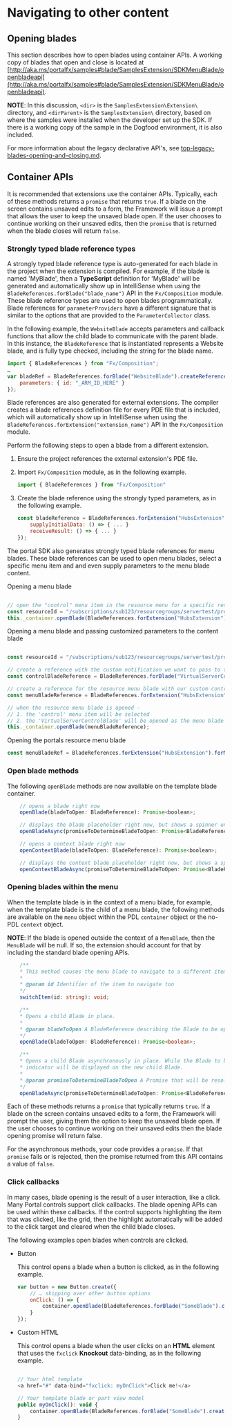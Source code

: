 <a name="navigating-to-other-content"></a>
# Navigating to other content

<a name="navigating-to-other-content-opening-blades"></a>
## Opening blades

This section describes how to open blades using container APIs. A working copy of blades that open and close is located at [http://aka.ms/portalfx/samples#blade/SamplesExtension/SDKMenuBlade/openbladeapi](http://aka.ms/portalfx/samples#blade/SamplesExtension/SDKMenuBlade/openbladeapi).

**NOTE**: In this discussion, `<dir>` is the `SamplesExtension\Extension\` directory, and  `<dirParent>`  is the `SamplesExtension\` directory, based on where the samples were installed when the developer set up the SDK. If there is a working copy of the sample in the Dogfood environment, it is also included.

For more information about the legacy declarative API's, see [top-legacy-blades-opening-and-closing.md](top-legacy-blades-opening-and-closing.md).

<a name="navigating-to-other-content-container-apis"></a>
## Container APIs

It is recommended that extensions use the container APIs. Typically, each of these methods returns a `promise` that returns `true`. If a blade on the screen contains  unsaved edits to a form, the Framework will issue a prompt that allows the user to keep the unsaved blade open. If the user chooses to continue working on their unsaved edits, then the `promise` that is returned when the blade closes will return `false`.

<a name="navigating-to-other-content-container-apis-strongly-typed-blade-reference-types"></a>
### Strongly typed blade reference types

A strongly typed blade reference type is auto-generated for each blade in the project when the extension is compiled. For example, if the blade is named 'MyBlade', then a **TypeScript** definition for 'MyBlade' will be generated and automatically show up in IntelliSense when using the `BladeReferences.forBlade("blade_name")` API in the `Fx/Composition` module. These blade reference types are used to open blades programmatically. Blade references for `parameterProviders` have a different signature that is similar to the options that are provided to the `ParameterCollector` class.

In the following example, the `WebsiteBlade` accepts parameters and callback functions that allow the child blade to communicate with the parent blade. In this instance, the `BladeReference` that is instantiated represents a Website blade, and is fully type checked, including the string for the blade name.

```javascript
import { BladeReferences } from "Fx/Composition";
…
var bladeRef = BladeReferences.forBlade("WebsiteBlade").createReference({
    parameters: { id: "_ARM_ID_HERE" }
});
```

Blade references are also generated for external extensions. The compiler creates a blade references definition file for every PDE file that is included, which will automatically show up in IntelliSense when using the `BladeReferences.forExtension("extension_name")` API in the `Fx/Composition` module.

Perform the following steps to open a blade from  a different extension.

1. Ensure the project references the external extension's PDE file.

1. Import `Fx/Composition` module, as in the following example.

    ```javascript
    import { BladeReferences } from "Fx/Composition"
    ```

1. Create the blade reference using the strongly typed parameters, as in the following example.

    ```javascript
    const bladeReference = BladeReferences.forExtension("HubsExtension").forBlade("LocationPickerV3Blade").createReference({
        supplyInitialData: () => { ... }
        receiveResult: () => { ... }
    });
    ```

The portal SDK also generates strongly typed blade references for menu blades.  These blade references can be used to open menu blades, select a specific menu item and and even supply parameters to the menu blade content.

Opening a menu blade

```typescript

// open the "control" menu item in the resource menu for a specific resource
const resourceId = "/subscriptions/sub123/resourcegroups/servertest/providers/Microsoft.test/virtualservers/web1";
this._container.openBlade(BladeReferences.forExtension("HubsExtension").forMenuBlade("ResourceMenuBlade", "control").createReference({ parameters: { id: resourceId } }));

```


Opening a menu blade and passing customized parameters to the content blade

```typescript

const resourceId = "/subscriptions/sub123/resourcegroups/servertest/providers/Microsoft.test/virtualservers/web1";

// create a reference with the custom notification we want to pass to the control blade
const controlBladeReference = BladeReferences.forBlade("VirtualServerControlBlade").createReference({ parameters: { id: resourceId, showNotification: "true" } });

// create a reference for the resource menu blade with our custom control blade reference
const menuBladeReference = BladeReferences.forExtension("HubsExtension").forMenuBlade("ResourceMenuBlade", "control", controlBladeReference).createReference({ parameters: { id: resourceId } });

// when the resource menu blade is opened -
// 1. the 'control' menu item will be selected
// 2. the 'VirtualServerControlBlade' will be opened as the menu blade content
this._container.openBlade(menuBladeReference);

```

Opening the portals resource menu blade

```typescript
const menuBladeRef = BladeReferences.forExtension("HubsExtension").forMenuBlade("ResourceMenuBlade", "overview").createReference({ id: "_ARM_ID_HERE" });
```

<a name="navigating-to-other-content-container-apis-open-blade-methods"></a>
### Open blade methods

The following `openBlade` methods are now available on the template blade container.

<!-- TODO: Determine whether   openContextBlade exists on this object. -->

```javascript
    // opens a blade right now
    openBlade(bladeToOpen: BladeReference): Promise<boolean>;

    // displays the blade placeholder right now, but shows a spinner until the given promise resolves
    openBladeAsync(promiseToDetermineBladeToOpen: Promise<BladeReference>): Promise<boolean>;

    // opens a context blade right now
    openContextBlade(bladeToOpen: BladeReference): Promise<boolean>;

    // displays the context blade placeholder right now, but shows a spinner until the given promise resolves
    openContextBladeAsync(promiseToDetermineBladeToOpen: Promise<BladeReference>): Promise<boolean>;
```

<a name="navigating-to-other-content-container-apis-opening-blades-within-the-menu"></a>
### Opening blades within the menu

When the template blade is in the context of a menu blade, for example, when the template blade is the child of a menu blade, the following methods are available on the `menu` object within the PDL `container` object or the no-PDL `context` object.

**NOTE**: If the blade is opened outside the context of a `MenuBlade`, then the `MenuBlade` will be null. If so, the extension should account for that by including the standard blade opening APIs.

```typescript
    /**
    * This method causes the menu blade to navigate to a different item
    *
    * @param id Identifier of the item to navigate too
    */
    switchItem(id: string): void;

    /**
    * Opens a child Blade in place.
    *
    * @param bladeToOpen A BladeReference describing the Blade to be opened.
    */
    openBlade(bladeToOpen: BladeReference): Promise<boolean>;

    /**
    * Opens a child Blade asynchronously in place. While the Blade to be shown is being determined (via 'bladeReferencePromise') a loading
    * indicator will be displayed on the new child Blade.
    *
    * @param promiseToDetermineBladeToOpen A Promise that will be resolved with a BladeReference describing the Blade to be opened.
    */
    openBladeAsync(promiseToDetermineBladeToOpen: Promise<BladeReference>): Promise<boolean>;
```

Each of these methods returns a `promise` that typically returns `true`. If a blade on the screen contains unsaved edits to a form, the Framework will prompt the user, giving them the option to keep the unsaved blade open. If the user chooses to continue working on their unsaved edits then the blade opening promise will return false.

For the asynchronous methods, your code provides a `promise`. If that `promise` fails or is rejected, then the promise returned from this API contains a value of `false`.

<a name="navigating-to-other-content-container-apis-click-callbacks"></a>
### Click callbacks

In many cases, blade opening is the result of a user interaction, like a click. Many Portal controls support click callbacks. The blade opening APIs can be used within these callbacks. If the control supports highlighting the item that was clicked, like the grid, then the highlight automatically will be added to the click target and cleared when the child blade closes.

The following examples open blades when controls are clicked.

* Button

    This control opens a blade when a button is clicked, as in the following example.

    ```javascript
    var button = new Button.create({
        // … skipping over other button options
        onClick: () => {
            container.openBlade(BladeReferences.forBlade("SomeBlade").createReference());
        }
    });
    ```

* Custom HTML

    This control opens a blade when the user clicks on an **HTML** element that uses the `fxclick` **Knockout** data-binding, as in the following example.

    ```javascript

    // Your html template
    <a href="#" data-bind="fxclick: myOnClick">Click me!</a>

    // Your template blade or part view model
    public myOnClick(): void {
        container.openBlade(BladeReferences.forBlade("SomeBlade").createReference());
    }
    ```

